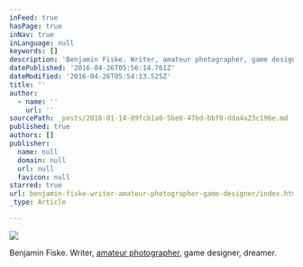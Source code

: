 ```yaml
---
inFeed: true
hasPage: true
inNav: true
inLanguage: null
keywords: []
description: 'Benjamin Fiske. Writer, amateur photographer, game designer, dreamer.'
datePublished: '2016-04-26T05:56:14.761Z'
dateModified: '2016-04-26T05:54:13.525Z'
title: ''
author:
  - name: ''
    url: ''
sourcePath: _posts/2016-01-14-89fcb1a0-5be6-47bd-bbf0-dda4a23c196e.md
published: true
authors: []
publisher:
  name: null
  domain: null
  url: null
  favicon: null
starred: true
url: benjamin-fiske-writer-amateur-photographer-game-designer/index.html
_type: Article

---
```

![](https://the-grid-user-content.s3-us-west-2.amazonaws.com/8d1b268c-c7e5-49d2-93cc-3503741e270e.jpg)

Benjamin Fiske. Writer, [amateur photographer][0], game designer, dreamer.

[0]: photography.benjaminblue.me